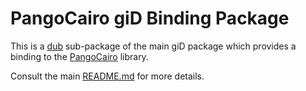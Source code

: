 # PangoCairo giD Binding Package

This is a [dub](https://dub.pm/) sub-package of the main giD package which provides a binding to the
[PangoCairo](https://docs.gtk.org/PangoCairo/) library.

Consult the main [README.md](https://github.com/Kymorphia/gid) for more details.
